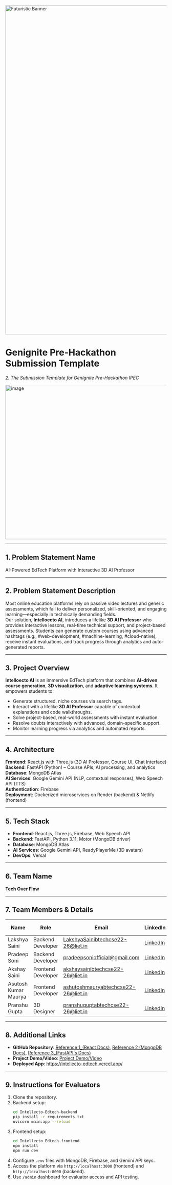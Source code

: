 <img width="1536" height="1024" alt="Futuristic Banner" src="https://github.com/user-attachments/assets/ba7e96e5-17d5-446b-8503-11631c5a2157" />

# Genignite Pre-Hackathon Submission Template  
*2. The Submission Template for GenIgnite Pre-Hackathon IPEC*  

<img width="1920" height="480" alt="image" src="https://github.com/user-attachments/assets/979e1c99-2907-463d-a236-5aa585979ee0" />


---

## 1. Problem Statement Name  
AI-Powered EdTech Platform with Interactive 3D AI Professor  

---

## 2. Problem Statement Description  
Most online education platforms rely on passive video lectures and generic assessments, which fail to deliver personalized, skill-oriented, and engaging learning—especially in technically demanding fields.  
Our solution, **Intelloecto AI**, introduces a lifelike **3D AI Professor** who provides interactive lessons, real-time technical support, and project-based assessments. Students can generate custom courses using advanced hashtags (e.g., #web-development, #machine-learning, #cloud-native), receive instant evaluations, and track progress through analytics and auto-generated reports.  

---

## 3. Project Overview  
**Intelloecto AI** is an immersive EdTech platform that combines **AI-driven course generation**, **3D visualization**, and **adaptive learning systems**. It empowers students to:  

- Generate structured, niche courses via search tags.  
- Interact with a lifelike **3D AI Professor** capable of contextual explanations and code walkthroughs.  
- Solve project-based, real-world assessments with instant evaluation.  
- Resolve doubts interactively with advanced, domain-specific support.  
- Monitor learning progress via analytics and automated reports.  

---

## 4. Architecture  
**Frontend**: React.js with Three.js (3D AI Professor, Course UI, Chat Interface)  
**Backend**: FastAPI (Python) – Course APIs, AI processing, and analytics  
**Database**: MongoDB Atlas  
**AI Services**: Google Gemini API (NLP, contextual responses), Web Speech API (TTS)  
**Authentication**: Firebase  
**Deployment**: Dockerized microservices on Render (backend) & Netlify (frontend)  

---

## 5. Tech Stack  
- **Frontend**: React.js, Three.js, Firebase, Web Speech API  
- **Backend**: FastAPI, Python 3.11, Motor (MongoDB driver)  
- **Database**: MongoDB Atlas  
- **AI Services**: Google Gemini API, ReadyPlayerMe (3D avatars)  
- **DevOps**: Versal  

---

## 6. Team Name  
**Tech Over Flow**  

---

## 7. Team Members & Details  

| Name                  | Role                | Email                | LinkedIn | College Name |
|-----------------------|---------------------|----------------------|----------|--------------|
| Lakshya Saini         | Backend Developer   | LakshyaSainibtechcse22-26@liet.in          | [LinkedIn](https://www.linkedin.com/in/lakshya2513saini)   | LIET         |
| Pradeep Soni          | Backend Developer   | pradeepsoniofficial@gmail.com          | [LinkedIn](https://www.linkedin.com/in/pradeepsoniofficial/)   | LIET         |
| Akshay Saini          | Frontend Developer  | akshaysainibtechcse22-26@liet.in          | [LinkedIn](https://www.linkedin.com/in/akshay2513saini)   | LIET         |
| Asutosh Kumar Maurya  | Frontend Developer  | ashutoshmauryabtechcse22-26@liet.in          | [LinkedIn](https://www.linkedin.com/in/ashu-maurya-9026xxxx)   | LIET         |
| Pranshu Gupta         | 3D Designer         | pranshuguptabtechcse22-26@liet.in          | [LinkedIn](https://www.linkedin.com/in/pranshu-gupta-64b338370)    | LIET         |  

---

## 8. Additional Links  
- **GitHub Repository**: [Reference 1_(React Docs)](https://react.dev/learn),  [Reference 2 (MongoDB Docs)](https://www.mongodb.com/docs/atlas/),  [Reference 3_(FastAPI's Docs)](https://fastapi.tiangolo.com/)
- **Project Demo/Video**:  [Project Demo/Video](https://github.com/user-attachments/assets/c30950f9-6bc3-4770-8f5b-ad130a71b2fd)   
- **Deployed App**: https://intellecto-edtech.vercel.app/

---

## 9. Instructions for Evaluators  
1. Clone the repository.  
2. Backend setup:  
   ```bash
   cd Intellecto-Edtech-backend
   pip install -r requirements.txt
   uvicorn main:app --reload
   ```  
3. Frontend setup:  
   ```bash
   cd Intellecto_Edtech-frontend
   npm install
   npm run dev
   ```  
4. Configure `.env` files with MongoDB, Firebase, and Gemini API keys.  
5. Access the platform via `http://localhost:3000` (frontend) and `http://localhost:8000` (backend).  
6. Use `/admin` dashboard for evaluator access and API testing.  
